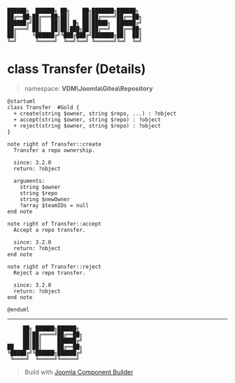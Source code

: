 ```
██████╗  ██████╗ ██╗    ██╗███████╗██████╗
██╔══██╗██╔═══██╗██║    ██║██╔════╝██╔══██╗
██████╔╝██║   ██║██║ █╗ ██║█████╗  ██████╔╝
██╔═══╝ ██║   ██║██║███╗██║██╔══╝  ██╔══██╗
██║     ╚██████╔╝╚███╔███╔╝███████╗██║  ██║
╚═╝      ╚═════╝  ╚══╝╚══╝ ╚══════╝╚═╝  ╚═╝
```
# class Transfer (Details)
> namespace: **VDM\Joomla\Gitea\Repository**
```uml
@startuml
class Transfer  #Gold {
  + create(string $owner, string $repo, ...) : ?object
  + accept(string $owner, string $repo) : ?object
  + reject(string $owner, string $repo) : ?object
}

note right of Transfer::create
  Transfer a repo ownership.

  since: 3.2.0
  return: ?object
  
  arguments:
    string $owner
    string $repo
    string $newOwner
    ?array $teamIDs = null
end note

note right of Transfer::accept
  Accept a repo transfer.

  since: 3.2.0
  return: ?object
end note

note right of Transfer::reject
  Reject a repo transfer.

  since: 3.2.0
  return: ?object
end note
 
@enduml
```

---
```
     ██╗ ██████╗██████╗
     ██║██╔════╝██╔══██╗
     ██║██║     ██████╔╝
██   ██║██║     ██╔══██╗
╚█████╔╝╚██████╗██████╔╝
 ╚════╝  ╚═════╝╚═════╝
```
> Build with [Joomla Component Builder](https://git.vdm.dev/joomla/Component-Builder)


